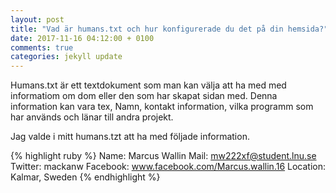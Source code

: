 ```yaml
---
layout: post
title: "Vad är humans.txt och hur konfigurerade du det på din hemsida?"
date: 2017-11-16 04:12:00 + 0100
comments: true
categories: jekyll update
---
```


Humans.txt är ett textdokument som man kan välja att ha med med informatiom om dom eller den som har skapat sidan med. Denna information kan vara tex, Namn, kontakt information, vilka programm som har används och länar till andra projekt.

Jag valde i mitt humans.tzt att ha med följade information.

{% highlight ruby %}
Name: Marcus Wallin
Mail: mw222xf@student.lnu.se
Twitter: mackanw
Facebook: www.facebook.com/Marcus.wallin.16
Location: Kalmar, Sweden
{% endhighlight %}
